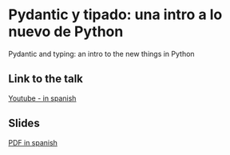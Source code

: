 # Pydantic y tipado: una intro a lo nuevo de Python

Pydantic and typing: an intro to the new things in Python

## Link to the talk
[Youtube - in spanish](https://www.youtube.com/watch?v=DN5xl2m31c4)

## Slides
[PDF in spanish](./Pydantic_y_tipado_una_intro_a_lo_nuevo_de_Python.pdf)
